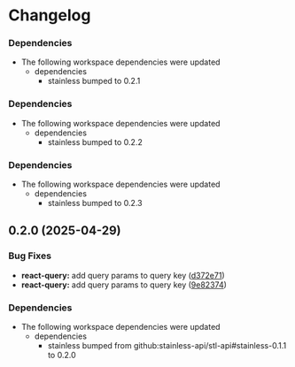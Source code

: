 # Changelog

### Dependencies

* The following workspace dependencies were updated
  * dependencies
    * stainless bumped to 0.2.1

### Dependencies

* The following workspace dependencies were updated
  * dependencies
    * stainless bumped to 0.2.2

### Dependencies

* The following workspace dependencies were updated
  * dependencies
    * stainless bumped to 0.2.3

## 0.2.0 (2025-04-29)


### Bug Fixes

* **react-query:** add query params to query key ([d372e71](https://github.com/stainless-api/stl-api/commit/d372e71a73063582ab8d93e917a036df49f3b2b0))
* **react-query:** add query params to query key ([9e82374](https://github.com/stainless-api/stl-api/commit/9e823740527cccadaa12c73ecdd306e119940a9a))


### Dependencies

* The following workspace dependencies were updated
  * dependencies
    * stainless bumped from github:stainless-api/stl-api#stainless-0.1.1 to 0.2.0
